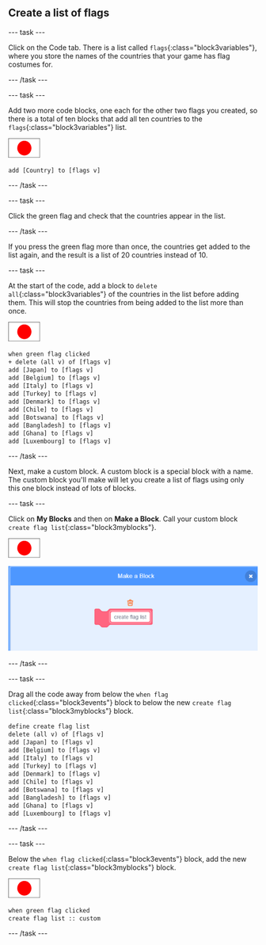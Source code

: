 ## Create a list of flags

\--- task \---

Click on the Code tab. There is a list called `flags`{:class="block3variables"}, where you store the names of the countries that your game has flag costumes for.

\--- /task \---

\--- task \---

Add two more code blocks, one each for the other two flags you created, so there is a total of ten blocks that add all ten countries to the `flags`{:class="block3variables"} list.

![Flag sprite](images/flag-sprite.png)

```blocks3
add [Country] to [flags v]
```

\--- /task \---

\--- task \---

Click the green flag and check that the countries appear in the list.

\--- /task \---

If you press the green flag more than once, the countries get added to the list again, and the result is a list of 20 countries instead of 10.

\--- task \---

At the start of the code, add a block to `delete all`{:class="block3variables"} of the countries in the list before adding them. This will stop the countries from being added to the list more than once.

![Flag sprite](images/flag-sprite.png)

```blocks3
when green flag clicked
+ delete (all v) of [flags v]
add [Japan] to [flags v]
add [Belgium] to [flags v]
add [Italy] to [flags v]
add [Turkey] to [flags v]
add [Denmark] to [flags v]
add [Chile] to [flags v]
add [Botswana] to [flags v]
add [Bangladesh] to [flags v]
add [Ghana] to [flags v]
add [Luxembourg] to [flags v]
```

\--- /task \---

Next, make a custom block. A custom block is a special block with a name. The custom block you'll make will let you create a list of flags using only this one block instead of lots of blocks.

\--- task \---

Click on **My Blocks** and then on **Make a Block**. Call your custom block `create flag list`{:class="block3myblocks"}.

![Flag sprite](images/flag-sprite.png)

![Add a block](images/add-block.png)

\--- /task \---

\--- task \---

Drag all the code away from below the `when flag clicked`{:class="block3events"} block to below the new `create flag list`{:class="block3myblocks"} block.

```blocks3
define create flag list
delete (all v) of [flags v]
add [Japan] to [flags v]
add [Belgium] to [flags v]
add [Italy] to [flags v]
add [Turkey] to [flags v]
add [Denmark] to [flags v]
add [Chile] to [flags v]
add [Botswana] to [flags v]
add [Bangladesh] to [flags v]
add [Ghana] to [flags v]
add [Luxembourg] to [flags v]
```

\--- /task \---

\--- task \---

Below the `when flag clicked`{:class="block3events"} block, add the new `create flag list`{:class="block3myblocks"} block.

![Flag sprite](images/flag-sprite.png)

```blocks3
when green flag clicked
create flag list :: custom
```

\--- /task \---